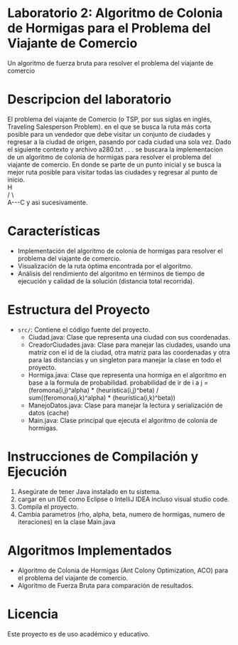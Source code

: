# Laboratorio 2: Algoritmo de Colonia de Hormigas para el Problema del Viajante de Comercio
Un algoritmo de fuerza bruta para resolver el problema del viajante de comercio

# Descripcion del laboratorio
El problema del viajante de Comercio (o TSP, por sus siglas en inglés, Traveling Salesperson Problem).
en el que se busca la ruta más corta posible para un vendedor que debe visitar un conjunto de ciudades y regresar a la ciudad de origen, pasando por cada ciudad una sola vez.
Dado el siguiente contexto y archivo a280.txt . . . se buscara la implementacion de un algoritmo de colonia de hormigas para resolver el problema del viajante de comercio.
En donde se parte de un punto inicial y se busca la mejor ruta posible para visitar todas las ciudades y regresar al punto de inicio. 
<br>H<br>
    / \ <br>
    A---C
y asi sucesivamente.
# Características
- Implementación del algoritmo de colonia de hormigas para resolver el problema del viajante de comercio.
- Visualización de la ruta óptima encontrada por el algoritmo.
- Análisis del rendimiento del algoritmo en términos de tiempo de ejecución y calidad de la solución (distancia total recorrida).

# Estructura del Proyecto
- `src/`: Contiene el código fuente del proyecto.
  - Ciudad.java: Clase que representa una ciudad con sus coordenadas.
  - CreadorCiudades.java: Clase para manejar las ciudades, usando una matriz con el id de la ciudad, otra matriz para las coordenadas y otra para las distancias y un singleton para manejar la clase en todo el proyecto.
  - Hormiga.java: Clase que representa una hormiga en el algoritmo en base a la formula de probabilidad. probabilidad de ir de i a j = (feromona(i,j)^alpha) * (heurística(i,j)^beta) / sum((feromona(i,k)^alpha) * (heurística(i,k)^beta))
  - ManejoDatos.java: Clase para manejar la lectura y serialización de datos (cache)
  - Main.java: Clase principal que ejecuta el algoritmo de colonia de hormigas.

# Instrucciones de Compilación y Ejecución
1. Asegúrate de tener Java instalado en tu sistema.
2. cargar en un IDE como Eclipse o IntelliJ IDEA incluso visual studio code.
3. Compila el proyecto.
4. Cambia parametros (rho, alpha, beta, numero de hormigas, numero de iteraciones) en la clase Main.java

# Algoritmos Implementados
- Algoritmo de Colonia de Hormigas (Ant Colony Optimization, ACO) para el problema del viajante de comercio.
- Algoritmo de Fuerza Bruta para comparación de resultados.

# Licencia
Este proyecto es de uso académico y educativo.

